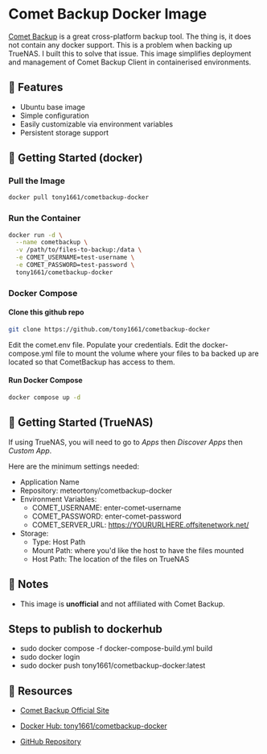 
# Comet Backup Docker Image

[Comet Backup](https://cometbackup.com/) is a great cross-platform backup tool. The thing is, it does not contain any docker support. This is a problem when backing up TrueNAS. I built this to solve that issue. This image simplifies deployment and management of Comet Backup Client in containerised environments.



## 🚀 Features

- Ubuntu base image
- Simple configuration
- Easily customizable via environment variables
- Persistent storage support


## 🐳 Getting Started (docker)

### Pull the Image

```bash
docker pull tony1661/cometbackup-docker
```

### Run the Container

```bash
docker run -d \
  --name cometbackup \
  -v /path/to/files-to-backup:/data \
  -e COMET_USERNAME=test-username \
  -e COMET_PASSWORD=test-password \
  tony1661/cometbackup-docker
  ```

### Docker Compose
#### Clone this github repo
```bash
git clone https://github.com/tony1661/cometbackup-docker
```
Edit the comet.env file. Populate your credentials.
Edit the docker-compose.yml file to mount the volume where your files to ba backed up are located so that CometBackup has access to them.

#### Run Docker Compose
```bash
docker compose up -d
```

## 📂 Getting Started (TrueNAS)
If using TrueNAS, you will need to go to *Apps* then *Discover Apps* then *Custom App*.
  

Here are the minimum settings needed:
 - Application Name
 - Repository: meteortony/cometbackup-docker
 - Environment Variables:
   - COMET_USERNAME: enter-comet-username
   - COMET_PASSWORD: enter-comet-password
   - COMET_SERVER_URL: https://YOURURLHERE.offsitenetwork.net/
 - Storage:
   - Type: Host Path
   - Mount Path: where you'd like the host to have the files mounted
   - Host Path: The location of the files on TrueNAS

## 📝 Notes

-   This image is **unofficial** and not affiliated with Comet Backup.

## Steps to publish to dockerhub
 - sudo docker compose -f docker-compose-build.yml build
 - sudo docker login
 - sudo docker push tony1661/cometbackup-docker:latest


## 📎 Resources

-   [Comet Backup Official Site](https://cometbackup.com/)
    
-   [Docker Hub: tony1661/cometbackup-docker](https://hub.docker.com/r/tony1661/cometbackup-docker)
    
-   [GitHub Repository](https://github.com/tony1661/cometbackup-docker)
